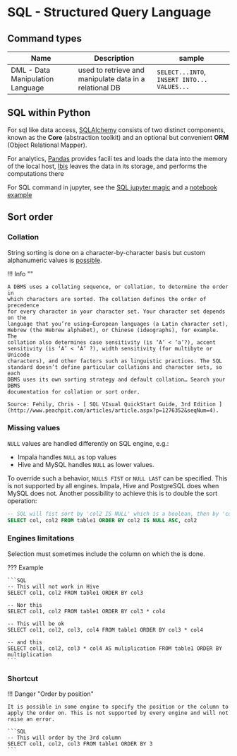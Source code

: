 
# SQL - Structured Query Language

## Command types

| Name                             | Description                                             | sample                                      |
|----------------------------------|---------------------------------------------------------|---------------------------------------------|
| DML - Data Manipulation Language | used to retrieve and manipulate data in a relational DB | `SELECT...INTO`, `INSERT INTO... VALUES...` |


## SQL within Python


For sql like data access, [SQLAlchemy](https://docs.sqlalchemy.org/en/13/index.html) consists of two distinct components, known as the **Core** (abstraction toolkit) and an optional but convenient **ORM** (Object Relational Mapper).

For analytics, [Pandas](https://pandas.pydata.org/docs/index.html) provides facili tes and loads the data into the memory of the local host, [Ibis](https://docs.ibis-project.org/) leaves the data in its storage, and performs the computations there

For SQL command in jupyter, see the [SQL jupyter magic](https://github.com/catherinedevlin/ipython-sql) and a [notebook example](https://github.com/satybald/ipython-notebooks/blob/master/MagicsSQL.ipynb)

## Sort order

### Collation

String sorting is done on a character-by-character basis but custom alphanumeric values is [possible]( https://www.essentialsql.com/use-sql-server-to-sort-alphanumeric-values/ ).

!!! Info "" 

    A DBMS uses a collating sequence, or collation, to determine the order in
    which characters are sorted. The collation defines the order of precedence
    for every character in your character set. Your character set depends on the
    language that you’re using—European languages (a Latin character set),
    Hebrew (the Hebrew alphabet), or Chinese (ideographs), for example. The
    collation also determines case sensitivity (is ‘A’ < ‘a’?), accent
    sensitivity (is ‘A’ < ‘À’ ?), width sensitivity (for multibyte or Unicode
    characters), and other factors such as linguistic practices. The SQL
    standard doesn’t define particular collations and character sets, so each
    DBMS uses its own sorting strategy and default collation… Search your DBMS
    documentation for collation or sort order.

    Source: Fehily, Chris - [ SQL VIsual QuickStart Guide, 3rd Edition ](http://www.peachpit.com/articles/article.aspx?p=1276352&seqNum=4).


### Missing values

`NULL` values are handled differently on SQL engine, e.g.:
  
- Impala handles `NULL` as top values
- Hive and MySQL handles `NULL` as lower values.

To override such a behavior, `NULLS FIST` or `NULL LAST` can be specified. This is not supported by all engines. Impala, Hive and PostgreSQL does when MySQL does not. Another possibility to achieve this is to double the sort operation:

```SQL
-- SQL will fist sort by 'col2 IS NULL' which is a boolean, then by 'col2'
SELECT col, col2 FROM table1 ORDER BY col2 IS NULL ASC, col2
```

### Engines limitations

Selection must sometimes include the column on which the is done.

??? Example 

    ```SQL
    -- This will not work in Hive 
    SELECT col1, col2 FROM table1 ORDER BY col3

    -- Nor this
    SELECT col1, col2 FROM table1 ORDER BY col3 * col4

    -- This will be ok
    SELECT col1, col2, col3, col4 FROM table1 ORDER BY col3 * col4

    -- and this
    SELECT col1, col2, col3 * col4 AS muliplication FROM table1 ORDER BY multiplication 
    ```

### Shortcut


!!! Danger "Order by position"
  
    It is possible in some engine to specify the position or the column to apply the order on. This is not supported by every engine and will not raise an error.

    ```SQL
    -- This will order by the 3rd column
    SELECT col1, col2, col3 FROM table1 ORDER BY 3
    ```

